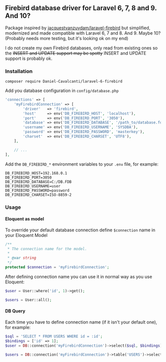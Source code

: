 ## Firebird database driver for Laravel 6, 7, 8 and 9. And 10?

Package inspired by [jacquestvanzuydam/laravel-firebird](https://github.com/jacquestvanzuydam/laravel-firebird) but simplified, modernized and made compatible with Laravel 6, 7 and 8. And 9. Maybe 10? (Probably needs more testing, but it's looking ok on my end)

I do not create my own Firebird databases, only read from existing ones so the ~~INSERT and UPDATE support may be spotty~~ INSERT and UPDATE support is probably ok.

### Installation
```
composer require Daniel-Cavalcanti/laravel-6-firebird
``` 
Add you database configuration in `config/database.php`
```php
'connections' => [
    'myFirebirdConnection' => [
        'driver'   => 'firebird',
        'host'     => env('DB_FIREBIRD_HOST', 'localhost'),
        'port'     => env('DB_FIREBIRD_PORT', '3050'),
        'database' => env('DB_FIREBIRD_DATABASE', '/path_to/database.fdb'),
        'username' => env('DB_FIREBIRD_USERNAME', 'SYSDBA'),
        'password' => env('DB_FIREBIRD_PASSWORD', 'masterkey'),
        'charset'  => env('DB_FIREBIRD_CHARSET', 'UTF8'),
    ],

    // ...
],
```
Add the `DB_FIREBIRD_*` environment variables to your `.env` file, for example:
```
DB_FIREBIRD_HOST=192.168.0.1
DB_FIREBIRD_PORT=3050
DB_FIREBIRD_DATABASE=C:/DB.FDB
DB_FIREBIRD_USERNAME=user
DB_FIREBIRD_PASSWORD=password
DB_FIREBIRD_CHARSET=ISO-8859-2
```

### Usage
#### Eloquent as model
To override your default database connection define `$connection` name in your Eloquent Model
```php
/**
 * The connection name for the model.
 *
 * @var string
 */
protected $connection = 'myFirebirdConnection';
```
After defining connection name you can use it in normal way as you use Eloquent:
```php
$user = User::where('id', 1)->get();

$users = User::all();
```

#### DB Query
Each time you have to define connection name (if it isn't your default one), for example:
```php
$sql = 'SELECT * FROM USERS WHERE id = :id';
$bindings = ['id' => 1];
$user = DB::connection('myFirebirdConnection')->select($sql, $bindings);

$users = DB::connection('myFirebirdConnection')->table('USERS')->select('*')->get();
```
